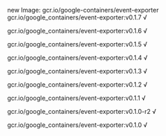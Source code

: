 new Image: gcr.io/google-containers/event-exporter
gcr.io/google_containers/event-exporter:v0.1.7 √

gcr.io/google_containers/event-exporter:v0.1.6 √

gcr.io/google_containers/event-exporter:v0.1.5 √

gcr.io/google_containers/event-exporter:v0.1.4 √

gcr.io/google_containers/event-exporter:v0.1.3 √

gcr.io/google_containers/event-exporter:v0.1.2 √

gcr.io/google_containers/event-exporter:v0.1.1 √

gcr.io/google_containers/event-exporter:v0.1.0-r2 √

gcr.io/google_containers/event-exporter:v0.1.0 √

